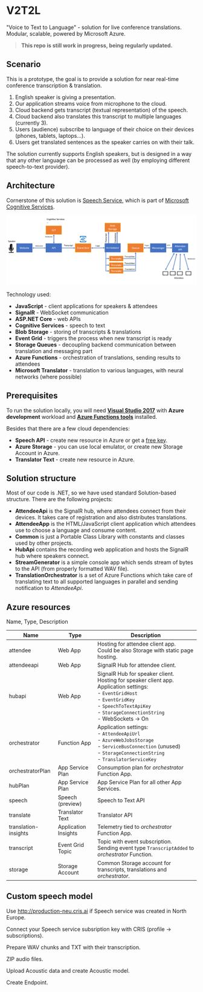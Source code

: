 # V2T2L
"Voice to Text to Language" - solution for live conference translations. Modular, scalable, powered by Microsoft Azure.

> **This repo is still work in progress, being regularly updated.**

## Scenario

This is a prototype, the goal is to provide a solution for near real-time conference transcription & translation.

1. English speaker is giving a presentation.
2. Our application streams voice from microphone to the cloud.
3. Cloud backend gets transcript (textual representation) of the speech.
4. Cloud backend also translates this transcript to multiple languages (currently 3).
5. Users (audience) subscribe to language of their choice on their devices (phones, tablets, laptops...).
6. Users get translated sentences as the speaker carries on with their talk.

The solution currently supports English speakers, but is designed in a way that any other language can be processed as well (by employing different speech-to-text provider).

## Architecture

Cornerstone of this solution is [Speech Service](https://docs.microsoft.com/en-us/azure/cognitive-services/Speech/Home), which is part of [Microsoft Cognitive Services](https://azure.microsoft.com/en-us/services/cognitive-services/).

![](_images/V2T2L.png)

Technology used:

* **JavaScript** - client applications for speakers & attendees
* **SignalR** - WebSocket communication
* **ASP.NET Core** - web APIs
* **Cognitive Services** - speech to text
* **Blob Storage** - storing of transcripts & translations
* **Event Grid** - triggers the process when new transcript is ready
* **Storage Queues** - decoupling backend communication between translation and messaging part
* **Azure Functions** - orchestration of translations, sending results to attendees
* **Microsoft Translator** - translation to various languages, with neural networks (where possible)

## Prerequisites

To run the solution locally, you will need **[Visual Studio 2017](https://visualstudio.microsoft.com/vs/)** with **Azure development** workload and [**Azure Functions tools**](https://docs.microsoft.com/en-us/azure/azure-functions/functions-develop-vs) installed.

Besides that there are a few cloud dependencies:

* **Speech API** - create new resource in Azure or get a [free key](https://azure.microsoft.com/en-us/try/cognitive-services/?api=speech-services).
* **Azure Storage** - you can use local emulator, or create new Storage Account in Azure.
* **Translator Text** - create new resource in Azure.

## Solution structure

Most of our code is .NET, so we have used standard Solution-based structure. There are the following projects:

* **AttendeeApi** is the SignalR hub, where attendees connect from their devices. It takes care of registration and also distributes translations.
* **AttendeeApp** is the HTML/JavaScript client application which attendees use to choose a language and consume content.
* **Common** is just a Portable Class Library with constants and classes used by other projects.
* **HubApi** contains the recording web application and hosts the SignalR hub where speakers connect.
* **StreamGenerator** is a simple console app which sends stream of bytes to the API (from properly formatted WAV file).
* **TranslationOrchestrator** is a set of Azure Functions which take care of translating text to all supported languages in parallel and sending notification to *AttendeeApi*.

## Azure resources

Name, Type, Description

| Name                 | Type                 | Description                                                  |
| -------------------- | -------------------- | ------------------------------------------------------------ |
| attendee             | Web App              | Hosting for attendee client app. <br />Could be also Storage with static page hosting. |
| attendeeapi          | Web App              | SignalR Hub for attendee client.                             |
| hubapi               | Web App              | SignalR Hub for speaker client.<br />Hosting for speaker client app.<br />Application settings:<br />- `EventGridHost`<br />- `EventGridKey`<br />- `SpeechToTextApiKey`<br />- `StorageConnectionString`<br />- WebSockets -> On |
| orchestrator         | Function App         | Application settings:<br />- `AttendeeApiUrl`<br />- `AzureWebJobsStorage`<br />- `ServiceBusConnection` (unused)<br />- `StorageConnectionString`<br />- `TranslatorServiceKey` |
| orchestratorPlan     | App Service Plan     | Consumption plan for *orchestrator* Function App.            |
| hubPlan              | App Service Plan     | App Service Plan for all other App Services.                 |
| speech               | Speech (preview)     | Speech to Text API                                           |
| translate            | Translator Text      | Translator API                                               |
| translation-insights | Application Insights | Telemetry tied to *orchestrator* Function App.               |
| transcript           | Event Grid Topic     | Topic with event subscription.<br />Sending event type `TranscriptAdded` to *orchestrator* Function. |
| storage              | Storage Account      | Common Storage account for transcripts, translations and *orchestrator*. |

## Custom speech model

Use http://production-neu.cris.ai if Speech service was created in North Europe.

Connect your Speech service subsription key with CRIS (profile -> subscriptions).

Prepare WAV chunks and TXT with their transcription.

ZIP audio files.

Upload Acoustic data and create Acoustic model.

Create Endpoint.